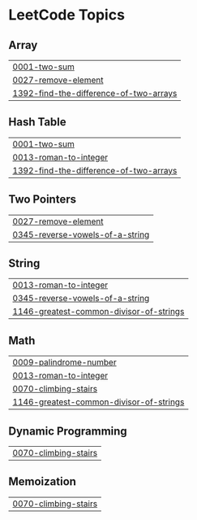 

<!---LeetCode Topics Start-->
# LeetCode Topics
## Array
|  |
| ------- |
| [0001-two-sum](https://github.com/v0y49e3r/GitHubb/tree/master/0001-two-sum) |
| [0027-remove-element](https://github.com/v0y49e3r/GitHubb/tree/master/0027-remove-element) |
| [1392-find-the-difference-of-two-arrays](https://github.com/v0y49e3r/GitHubb/tree/master/1392-find-the-difference-of-two-arrays) |
## Hash Table
|  |
| ------- |
| [0001-two-sum](https://github.com/v0y49e3r/GitHubb/tree/master/0001-two-sum) |
| [0013-roman-to-integer](https://github.com/v0y49e3r/GitHubb/tree/master/0013-roman-to-integer) |
| [1392-find-the-difference-of-two-arrays](https://github.com/v0y49e3r/GitHubb/tree/master/1392-find-the-difference-of-two-arrays) |
## Two Pointers
|  |
| ------- |
| [0027-remove-element](https://github.com/v0y49e3r/GitHubb/tree/master/0027-remove-element) |
| [0345-reverse-vowels-of-a-string](https://github.com/v0y49e3r/GitHubb/tree/master/0345-reverse-vowels-of-a-string) |
## String
|  |
| ------- |
| [0013-roman-to-integer](https://github.com/v0y49e3r/GitHubb/tree/master/0013-roman-to-integer) |
| [0345-reverse-vowels-of-a-string](https://github.com/v0y49e3r/GitHubb/tree/master/0345-reverse-vowels-of-a-string) |
| [1146-greatest-common-divisor-of-strings](https://github.com/v0y49e3r/GitHubb/tree/master/1146-greatest-common-divisor-of-strings) |
## Math
|  |
| ------- |
| [0009-palindrome-number](https://github.com/v0y49e3r/LeetCodee/tree/master/0009-palindrome-number) |
| [0013-roman-to-integer](https://github.com/v0y49e3r/GitHubb/tree/master/0013-roman-to-integer) |
| [0070-climbing-stairs](https://github.com/v0y49e3r/GitHubb/tree/master/0070-climbing-stairs) |
| [1146-greatest-common-divisor-of-strings](https://github.com/v0y49e3r/GitHubb/tree/master/1146-greatest-common-divisor-of-strings) |
## Dynamic Programming
|  |
| ------- |
| [0070-climbing-stairs](https://github.com/v0y49e3r/GitHubb/tree/master/0070-climbing-stairs) |
## Memoization
|  |
| ------- |
| [0070-climbing-stairs](https://github.com/v0y49e3r/GitHubb/tree/master/0070-climbing-stairs) |
<!---LeetCode Topics End-->